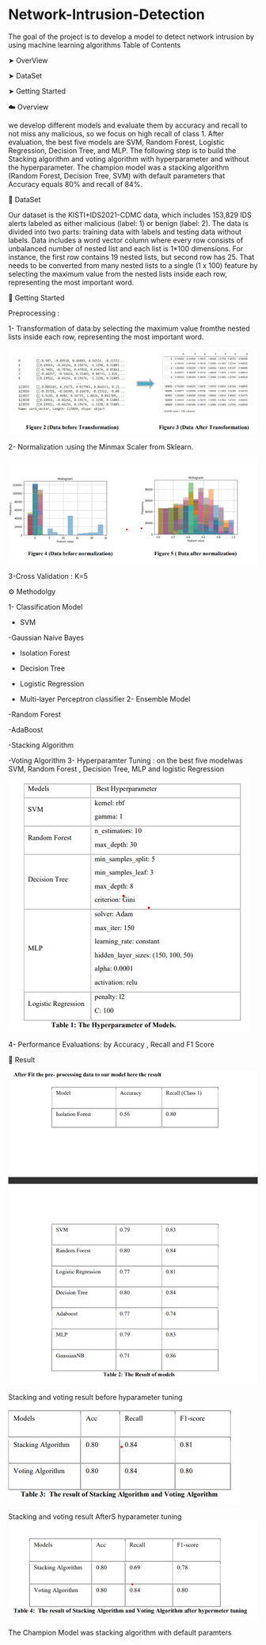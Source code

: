 # Network-Intrusion-Detection
The goal of the project is to develop a model to detect network intrusion by using machine learning algorithms 
Table of Contents

➤ OverView

➤ DataSet

➤ Getting Started

☁️ Overview

we develop different models and evaluate them by accuracy and recall to not miss any malicious, so we focus on high recall of class 1. After evaluation, the best five models are SVM, Random Forest, Logistic Regression, Decision Tree, and MLP. The following step is to build the Stacking algorithm and voting algorithm with hyperparameter and without the hyperparameter. The champion model was a stacking algorithm (Random Forest, Decision Tree, SVM) with default parameters that Accuracy equals 80% and recall of 84%.

🔸 DataSet

Our dataset is the KISTI+IDS2021-CDMC data, which includes 153,829 IDS alerts labeled as either malicious (label: 1) or benign (label: 2). The data is divided into two parts: training data with labels and testing data without labels. Data includes a word vector column where every row consists of unbalanced number of nested list and each list is 1*100 dimensions. For instance, the first row contains 19 nested lists, but second row has 25. That needs to be converted from many nested lists to a single (1 x 100) feature by selecting the maximum value from the nested lists inside each row, representing the most important word.

📖 Getting Started

Preprocessing :

1- Transformation of data:by selecting the maximum value fromthe nested lists inside each row, representing the most important word.

![alt text](imgs/1.png)

2- Normalization :using the Minmax Scaler from Sklearn.

![alt text](imgs/2.png)

3-Cross Validation : K=5

⚙️ Methodolgy

1- Classification Model

 - SVM
 
 -Gaussian Naive Bayes
 
 - Isolation Forest
 
 - Decision Tree
 
 - Logistic Regression
 
 - Multi-layer Perceptron classifier
2- Ensemble Model

-Random Forest

-AdaBoost

-Stacking Algorithm

-Voting Algorithm
3- Hyperparamter Tuning : on the best five modelwas SVM, Random Forest , Decision Tree, MLP and logistic Regression

![alt text](imgs/3.png)

4- Performance Evaluations: by Accuracy , Recall and F1 Score

📜 Result

![alt text](imgs/4.png)

Stacking and voting result before hyparameter tuning
![alt text](imgs/5.png)

Stacking and voting result AfterS hyparameter tuning
![alt text](imgs/6.png)

The Champion Model was stacking algorithm with default paramters
